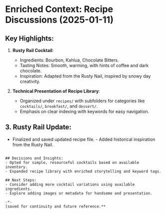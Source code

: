 # Enriched Context: Recipe Discussions (2025-01-11)

## Key Highlights:
1. **Rusty Rail Cocktail**:
   - Ingredients: Bourbon, Kahlua, Chocolate Bitters.
   - Tasting Notes: Smooth, warming, with hints of coffee and dark chocolate.
   - Inspiration: Adapted from the Rusty Nail, inspired by snowy day creativity.


2. **Technical Presentation of Recipe Library**:
   - Organized under `recipes/` with subfolders for categories like `cocktails/`, `breakfast/`, and `dessert/`.
    - Emphasis on clear indexing with keywords for easy navigation.

## 3. **Rusty Rail Update**:
   - Finalized and saved updated recipe file.
    - Added historical inspiration from the Rusty Nail.

```

## Decisions and Insights:
- Opted for simple, resourceful cocktails based on available inventory.
- Expanded recipe library with enriched storytelling and keyword tags.

## Next Steps:
- Consider adding more cocktail variations using available ingredients.
- Explore adding images or metadata for handseme and presentation.

-*-
[saved for continuity and future reference.**
